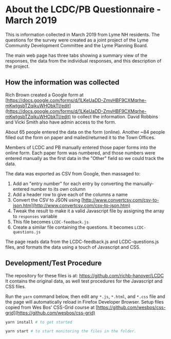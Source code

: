 # About the LCDC/PB Questionnaire - March 2019

This is information collected in March 2019 from Lyme NH residents. 
The questions for the survey were created as a joint project of the 
Lyme Community Development Committee and the Lyme Planning Board.

The main web page has three tabs showing a summary view of the responses, 
the data from the individual responses, 
and this description of the project.

## How the information was collected

Rich Brown created a Google form at [https://docs.google.com/forms/d/1LKeUaDD-ZmvHBF9CXMqrhe-mKwtgsbTZqikuWHObkTI/edit](https://docs.google.com/forms/d/1LKeUaDD-ZmvHBF9CXMqrhe-mKwtgsbTZqikuWHObkTI/edit) to collect the information. 
David Robbins and Vicki Smith also have admin access to the form.

About 65 people entered the data on the form (online). 
Another ~84 people filled out the form on paper and mailed/returned it to the Town Offices.

Members of LCDC and PB manually entered those paper forms into the online form. 
Each paper form was numbered, and those numbers were entered manually as the first data in the "Other" field so we could track the data.

The data was exported as CSV from Google, then massaged to:

1. Add an "entry number" for each entry by converting the manually-entered number to its own column
3. Add a header row to give each of the columns a name
4. Convert the CSV to JSON using [http://www.convertcsv.com/csv-to-json.htm](http://www.convertcsv.com/csv-to-json.htm)
5. Tweak the result to make it a valid Javascript file by assigning the array to `responses` variable
5. This file becomes `LCDC-feedback.js`
6. Create a similar file containing the questions. It becomes `LCDC-questions.js`

The page reads data from the
LCDC-feedback.js and LCDC-questions.js files, and formats the data using
a touch of Javascript and CSS.

## Development/Test Procedure

The repository for these files is at: https://github.com/richb-hanover/LCDC 
It contains the original data, as well test procedures for the Javascript and CSS files. 

Run the `yarn` command below, then edit any `*.js`, `*.html`, and `*.css` file and the page will automatically reload in Firefox Developer Browser.
Setup files copied from Wes Bos' CSS-Grid course at 
[https://github.com/wesbos/css-grid](https://github.com/wesbos/css-grid)

``` sh
yarn install # to get started

yarn start # to start monitoring the files in the folder.
```
